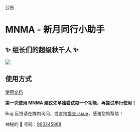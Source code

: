 公告

# MNMA - 新月同行小助手

## ✨ 组长们的超级秋千人 ✨

![](https://s21.ax1x.com/2025/04/15/pEf0CDA.png)

## 使用方式

[使用文档](https://docs.codax.site/mnma/guide/users/start.html)

**第一次使用 MNMA 建议先单独尝试每一个功能，再尝试串行使用！**

Bug 反馈请在群内询问，或直接[提交 issue](https://github.com/kqcoxn/MaaNewMoonAccompanying/issues?q=is%3Aissue)，感谢您的帮助！

神秘的 🐧 号码：[993245868](http://qm.qq.com/cgi-bin/qm/qr?_wv=1027&k=VMC132QhbMDLi5U62MlDRvtCMj9WOXRr&authKey=yJNKO4sQ%2BBFHpBCLSSEvVOAyz%2FPjknNSl70W3ugg2%2BpELnKmEiHamj1emJMWcLwQ&noverify=0&group_code=993245868)
